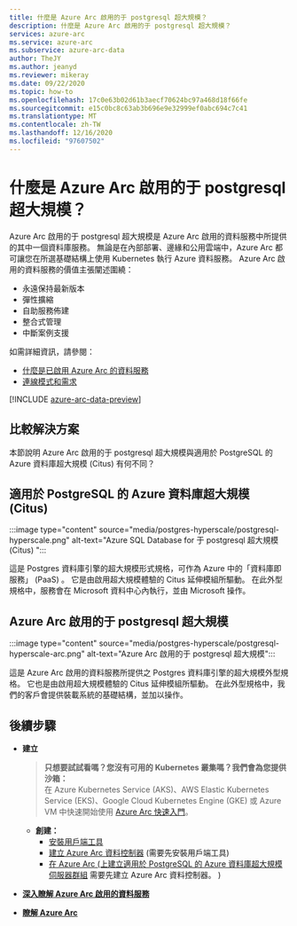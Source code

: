 ```yaml
---
title: 什麼是 Azure Arc 啟用的于 postgresql 超大規模？
description: 什麼是 Azure Arc 啟用的于 postgresql 超大規模？
services: azure-arc
ms.service: azure-arc
ms.subservice: azure-arc-data
author: TheJY
ms.author: jeanyd
ms.reviewer: mikeray
ms.date: 09/22/2020
ms.topic: how-to
ms.openlocfilehash: 17c0e63b02d61b3aecf70624bc97a468d18f66fe
ms.sourcegitcommit: e15c0bc8c63ab3b696e9e32999ef0abc694c7c41
ms.translationtype: MT
ms.contentlocale: zh-TW
ms.lasthandoff: 12/16/2020
ms.locfileid: "97607502"
---
```

# <a name="what-is-azure-arc-enabled-postgresql-hyperscale"></a>什麼是 Azure Arc 啟用的于 postgresql 超大規模？

Azure Arc 啟用的于 postgresql 超大規模是 Azure Arc 啟用的資料服務中所提供的其中一個資料庫服務。 無論是在內部部署、邊緣和公用雲端中，Azure Arc 都可讓您在所選基礎結構上使用 Kubernetes 執行 Azure 資料服務。 Azure Arc 啟用的資料服務的價值主張闡述圍繞：
- 永遠保持最新版本
- 彈性擴縮
- 自助服務佈建
- 整合式管理
- 中斷案例支援

如需詳細資訊，請參閱：
- [什麼是已啟用 Azure Arc 的資料服務](overview.md)
- [連線模式和需求](connectivity.md)

[!INCLUDE [azure-arc-data-preview](../../../includes/azure-arc-data-preview.md)]

## <a name="compare-solutions"></a>比較解決方案

本節說明 Azure Arc 啟用的于 postgresql 超大規模與適用於 PostgreSQL 的 Azure 資料庫超大規模 (Citus) 有何不同？

## <a name="azure-database-for-postgresql-hyperscale-citus"></a>適用於 PostgreSQL 的 Azure 資料庫超大規模 (Citus)

:::image type="content" source="media/postgres-hyperscale/postgresql-hyperscale.png" alt-text="Azure SQL Database for 于 postgresql 超大規模 (Citus) ":::

這是 Postgres 資料庫引擎的超大規模形式規格，可作為 Azure 中的「資料庫即服務」 (PaaS) 。 它是由啟用超大規模體驗的 Citus 延伸模組所驅動。 在此外型規格中，服務會在 Microsoft 資料中心內執行，並由 Microsoft 操作。

## <a name="azure-arc-enabled-postgresql-hyperscale"></a>Azure Arc 啟用的于 postgresql 超大規模

:::image type="content" source="media/postgres-hyperscale/postgresql-hyperscale-arc.png" alt-text="Azure Arc 啟用的于 postgresql 超大規模":::

這是 Azure Arc 啟用的資料服務所提供之 Postgres 資料庫引擎的超大規模外型規格。 它也是由啟用超大規模體驗的 Citus 延伸模組所驅動。 在此外型規格中，我們的客戶會提供裝載系統的基礎結構，並加以操作。

## <a name="next-steps"></a>後續步驟
- **建立**
   > **只想要試試看嗎？您沒有可用的 Kubernetes 叢集嗎？我們會為您提供沙箱：**  
   > 在 Azure Kubernetes Service (AKS)、AWS Elastic Kubernetes Service (EKS)、Google Cloud Kubernetes Engine (GKE) 或 Azure VM 中快速開始使用 [Azure Arc 快速入門](https://azurearcjumpstart.io/azure_arc_jumpstart/azure_arc_data/)。

   - **創建：**
      - [安裝用戶端工具](install-client-tools.md)
      - [建立 Azure Arc 資料控制器](create-data-controller.md) (需要先安裝用戶端工具)
      - [在 Azure Arc (上建立適用於 PostgreSQL 的 Azure 資料庫超大規模伺服器群組](create-postgresql-hyperscale-server-group.md) 需要先建立 Azure Arc 資料控制器。 ) 
- [**深入瞭解 Azure Arc 啟用的資料服務**](https://azure.microsoft.com/services/azure-arc/hybrid-data-services)
- [**瞭解 Azure Arc**](https://aka.ms/azurearc)
